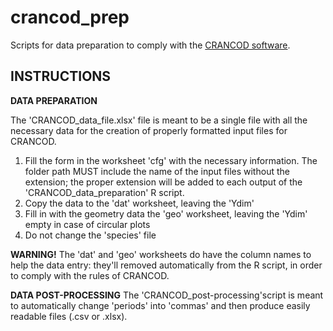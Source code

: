 # crancod_prep
Scripts for data preparation to comply with the [CRANCOD software](http://www.pommerening.org/wiki/index.php?title=CRANCOD_-_A_Program_for_the_Analysis_and_Reconstruction_of_Spatial_Forest_Structure).




INSTRUCTIONS
----------------

**DATA PREPARATION**

The 'CRANCOD_data_file.xlsx' file is meant to be a single file with all the necessary data for the creation of properly
 formatted input files for CRANCOD.
1. Fill the form in the worksheet 'cfg' with the necessary information. The folder path MUST include the name of the input files
 without the extension; the proper extension will be added to each output of the 'CRANCOD_data_preparation' R script.
2. Copy the data to the 'dat' worksheet, leaving the 'Ydim'
3. Fill in with the geometry data the 'geo' worksheet, leaving the 'Ydim' empty in case of circular plots
4. Do not change the 'species' file

**WARNING!** The 'dat' and 'geo' worksheets do have the column names to help the data entry: they'll removed automatically from
 the R script, in order to comply with the rules of CRANCOD.


**DATA POST-PROCESSING**
The 'CRANCOD_post-processing'script is meant to automatically change 'periods' into 'commas' and then produce easily readable
 files (.csv or .xlsx).
